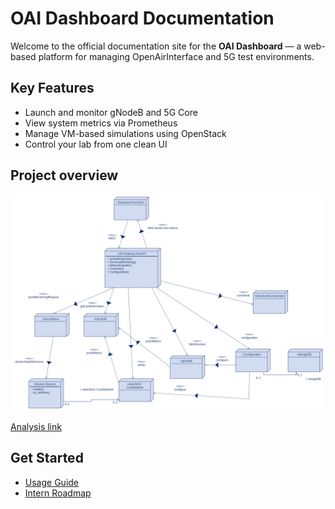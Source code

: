 # OAI Dashboard Documentation

Welcome to the official documentation site for the **OAI Dashboard** — a web-based platform for managing OpenAirInterface and 5G test environments.

## Key Features

- Launch and monitor gNodeB and 5G Core
- View system metrics via Prometheus
- Manage VM-based simulations using OpenStack
- Control your lab from one clean UI

## Project overview 

![Project Overview](img/architecture_system-1.png)

[Analysis link](analysis.md)

## Get Started

- [Usage Guide](usage.md)
- [Intern Roadmap](intern-roadmap.md)
